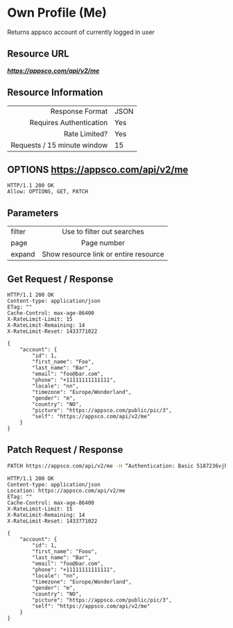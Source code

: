 # Own Profile (Me)

Returns appsco account of currently logged in user

## Resource URL

___https://appsco.com/api/v2/me___

## Resource Information

|                               |               |
|------------------------------:|---------------|
|Response Format                |JSON           |
|Requires Authentication        |Yes            |
|Rate Limited?                  |Yes            |
|Requests / 15 minute window    |15             |

## OPTIONS https://appsco.com/api/v2/me

```.http
HTTP/1.1 200 OK
Allow: OPTIONS, GET, PATCH
```

## Parameters

|                               |                                       |
|-------------------------------|:-------------------------------------:|
|filter                         |Use to filter out searches             |
|page                           |Page number                            |
|expand                         |Show resource link or entire resource  |

## Get Request / Response

```.http
HTTP/1.1 200 OK
Content-type: application/json
ETag: ""
Cache-Control: max-age-86400
X-RateLimit-Limit: 15
X-RateLimit-Remaining: 14
X-RateLimit-Reset: 1433771022

{
    "account": {
        "id": 1,
        "first_name": "Foo",
        "last_name": "Bar",
        "email": "foo@bar.com",
        "phone": "+11111111111111",
        "locale": "nn",
        "timezone": "Europe/Wonderland",
        "gender": "m",
        "country": "NO",
        "picture": "https://appsco.com/public/pic/3",
        "self": "https://appsco.com/api/v2/me"
    }
}

```

## Patch Request / Response

```.bash
PATCH https://appsco.com/api/v2/me -H “Authentication: Basic 5187236vjh8123” -D "first_name=Fooo"
```

```.http
HTTP/1.1 200 OK
Content-type: application/json
Location: https://appsco.com/api/v2/me
ETag: ""
Cache-Control: max-age-86400
X-RateLimit-Limit: 15
X-RateLimit-Remaining: 14
X-RateLimit-Reset: 1433771022

{
    "account": {
        "id": 1,
        "first_name": "Fooo",
        "last_name": "Bar",
        "email": "foo@bar.com",
        "phone": "+11111111111111",
        "locale": "nn",
        "timezone": "Europe/Wonderland",
        "gender": "m",
        "country": "NO",
        "picture": "https://appsco.com/public/pic/3",
        "self": "https://appsco.com/api/v2/me"
    }
}

```